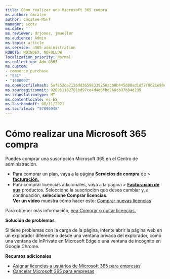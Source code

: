 ```yaml
---
title: Cómo realizar una Microsoft 365 compra
ms.author: cmcatee
author: cmcatee-MSFT
manager: scotv
ms.date: ''
ms.reviewer: drjones, jmueller
ms.audience: Admin
ms.topic: article
ms.service: o365-administration
ROBOTS: NOINDEX, NOFOLLOW
localization_priority: Normal
ms.collection: Adm_O365
ms.custom:
- commerce_purchase
- "531"
- "1400007"
ms.openlocfilehash: 5af852de7126dd36598339250a3b8b445d88ad1d57f8621e90c8818e8959f12b
ms.sourcegitcommit: 920051182781bd97ce4d4d6fbd268cb37b84d239
ms.translationtype: MT
ms.contentlocale: es-ES
ms.lasthandoff: 08/11/2021
ms.locfileid: "57896948"
---
```

# <a name="how-to-make-a-microsoft-365-purchase"></a>Cómo realizar una Microsoft 365 compra

Puedes comprar una suscripción Microsoft 365 en el Centro de administración.
  
- Para comprar un plan, vaya a la página **Servicios de compra** de \> **[facturación.](https://go.microsoft.com/fwlink/p/?linkid=868433)**
- Para comprar licencias adicionales,  vaya a la página \> **[Facturación de sus](https://go.microsoft.com/fwlink/p/?linkid=842054)** productos. Seleccione la suscripción que desea cambiar y, a continuación, **seleccione Comprar licencias**.\
**Ver un vídeo** muestra cómo hacer esto: [Comprar nuevas licencias](https://go.microsoft.com/fwlink/p/?linkid=2154857)
  
Para obtener más información, [vea Comprar o quitar licencias.](https://docs.microsoft.com/microsoft-365/commerce/licenses/buy-licenses)

**Solución de problemas**

Si tiene problemas con la carga de la página, intente abrir la página web en un explorador diferente o desde una ventana privada del explorador, como una ventana de InPrivate en Microsoft Edge o una ventana de incógnito en Google Chrome.

**Recursos adicionales**
  
- [Asignar licencias a usuarios de Microsoft 365 para empresas](https://docs.microsoft.com/microsoft-365/admin/add-users/add-users)
- [Cancelar Microsoft 365 para empresas](https://docs.microsoft.com/microsoft-365/commerce/subscriptions/cancel-your-subscription)